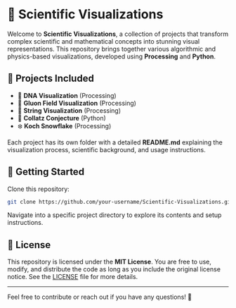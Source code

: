 # 🌌 Scientific Visualizations

Welcome to **Scientific Visualizations**, a collection of projects that transform complex scientific and mathematical concepts into stunning visual representations. This repository brings together various algorithmic and physics-based visualizations, developed using **Processing** and **Python**.

## 📂 Projects Included

- 🧬 **DNA Visualization** (Processing)  
- 🌌 **Gluon Field Visualization** (Processing)  
- 🧵 **String Visualization** (Processing)  
- 🔢 **Collatz Conjecture** (Python)  
- ❄️ **Koch Snowflake** (Processing)  

Each project has its own folder with a detailed **README.md** explaining the visualization process, scientific background, and usage instructions.

## 🚀 Getting Started

Clone this repository:

```bash
git clone https://github.com/your-username/Scientific-Visualizations.git
```

Navigate into a specific project directory to explore its contents and setup instructions.

## 📜 License

This repository is licensed under the **MIT License**. You are free to use, modify, and distribute the code as long as you include the original license notice. See the [LICENSE](LICENSE) file for more details.

---

Feel free to contribute or reach out if you have any questions! 🌟

